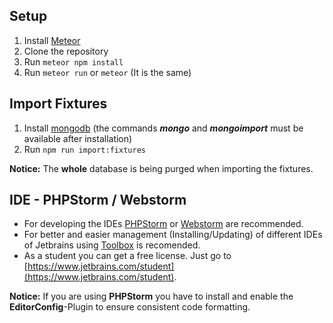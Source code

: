 ## Setup

1. Install [Meteor](https://www.meteor.com/install)
2. Clone the repository
3. Run ```meteor npm install``` 
4. Run ```meteor run``` or ```meteor``` (It is the same)

## Import Fixtures

1. Install [mongodb](https://docs.mongodb.com/manual/installation/) (the commands ***mongo*** and ***mongoimport*** must be available after installation)
2. Run ```npm run import:fixtures```

**Notice:** The **whole** database is being purged when importing the fixtures.

## IDE - PHPStorm / Webstorm

- For developing the IDEs [PHPStorm](https://www.jetbrains.com/phpstorm) or [Webstorm](https://www.jetbrains.com/webstorm) are recommended.
- For better and easier management (Installing/Updating) of different IDEs of Jetbrains using [Toolbox](https://www.jetbrains.com/toolbox/app) is recomended.
- As a student you can get a free license. Just go to [https://www.jetbrains.com/student](https://www.jetbrains.com/student).

**Notice:** If you are using **PHPStorm** you have to install and enable the **EditorConfig**-Plugin to ensure consistent code formatting.